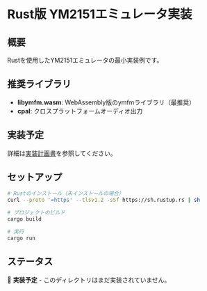 # Rust版 YM2151エミュレータ実装

## 概要
Rustを使用したYM2151エミュレータの最小実装例です。

## 推奨ライブラリ
- **libymfm.wasm**: WebAssembly版のymfmライブラリ（最推奨）
- **cpal**: クロスプラットフォームオーディオ出力

## 実装予定
詳細は[実装計画書](../../IMPLEMENTATION_PLAN.md#1-rust版-)を参照してください。

## セットアップ
```bash
# Rustのインストール（未インストールの場合）
curl --proto '=https' --tlsv1.2 -sSf https://sh.rustup.rs | sh

# プロジェクトのビルド
cargo build

# 実行
cargo run
```

## ステータス
🚧 **実装予定** - このディレクトリはまだ実装されていません。
